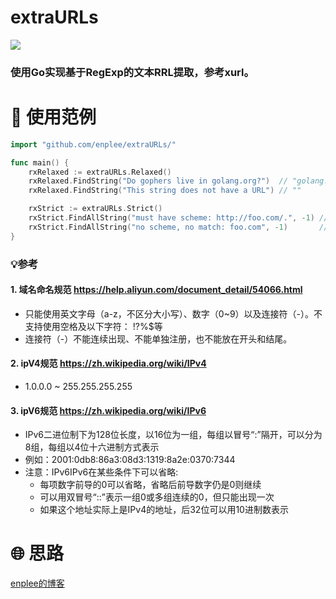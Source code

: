 # extraURLs
<a title="Supported Platforms" target="_blank" href="https://github.com/panjf2000/gnet"><img src="https://img.shields.io/badge/platform-Linux%20%7C%20macOS%20%7C%20Windows-549688?style=flat-square&logo=appveyor"></a>
### 使用Go实现基于RegExp的文本RRL提取，参考xurl。
# 🚀 使用范例
```go
import "github.com/enplee/extraURLs/"

func main() {
	rxRelaxed := extraURLs.Relaxed()
	rxRelaxed.FindString("Do gophers live in golang.org?")  // "golang.org"
	rxRelaxed.FindString("This string does not have a URL") // ""

	rxStrict := extraURLs.Strict()
	rxStrict.FindAllString("must have scheme: http://foo.com/.", -1) // []string{"http://foo.com/"}
	rxStrict.FindAllString("no scheme, no match: foo.com", -1)       // []string{}
}
```

### 💡参考
#### 1. 域名命名规范 https://help.aliyun.com/document_detail/54066.html
+ 只能使用英文字母（a-z，不区分大小写）、数字（0~9）以及连接符（-）。不支持使用空格及以下字符：
!?%$等
+ 连接符（-）不能连续出现、不能单独注册，也不能放在开头和结尾。
#### 2. ipV4规范 https://zh.wikipedia.org/wiki/IPv4
+ 1.0.0.0 ~ 255.255.255.255
#### 3. ipV6规范 https://zh.wikipedia.org/wiki/IPv6
+ IPv6二进位制下为128位长度，以16位为一组，每组以冒号“:”隔开，可以分为8组，每组以4位十六进制方式表示
+ 例如：2001:0db8:86a3:08d3:1319:8a2e:0370:7344
+ 注意：IPv6IPv6在某些条件下可以省略:
    * 每项数字前导的0可以省略，省略后前导数字仍是0则继续
    * 可以用双冒号“::”表示一组0或多组连续的0，但只能出现一次
    * 如果这个地址实际上是IPv4的地址，后32位可以用10进制数表示
  
# 🌐 思路
[enplee的博客](https://enplee.github.io)